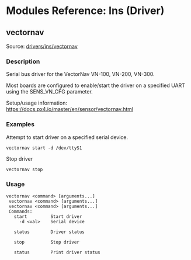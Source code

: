 # Modules Reference: Ins (Driver)
## vectornav
Source: [drivers/ins/vectornav](https://github.com/PX4/PX4-Autopilot/tree/main/src/drivers/ins/vectornav)


### Description

Serial bus driver for the VectorNav VN-100, VN-200, VN-300.

Most boards are configured to enable/start the driver on a specified UART using the SENS_VN_CFG parameter.

Setup/usage information: https://docs.px4.io/master/en/sensor/vectornav.html

### Examples

Attempt to start driver on a specified serial device.
```
vectornav start -d /dev/ttyS1
```
Stop driver
```
vectornav stop
```

<a id="vectornav_usage"></a>

### Usage
```
vectornav <command> [arguments...]
 vectornav <command> [arguments...]
 vectornav <command> [arguments...]
 Commands:
   start         Start driver
     -d <val>    Serial device

   status        Driver status

   stop          Stop driver

   status        Print driver status
```
